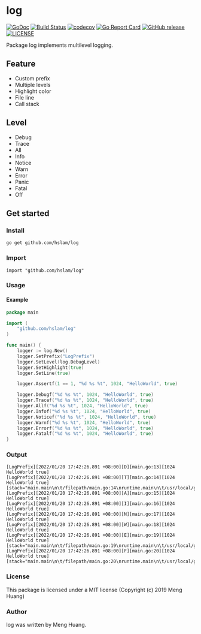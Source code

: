 # log
[![GoDoc](https://godoc.org/github.com/hslam/log?status.svg)](https://godoc.org/github.com/hslam/log)
[![Build Status](https://github.com/hslam/log/workflows/build/badge.svg)](https://github.com/hslam/log/actions)
[![codecov](https://codecov.io/gh/hslam/log/branch/master/graph/badge.svg)](https://codecov.io/gh/hslam/log)
[![Go Report Card](https://goreportcard.com/badge/github.com/hslam/log?v=7e100)](https://goreportcard.com/report/github.com/hslam/log)
[![GitHub release](https://img.shields.io/github/release/hslam/log.svg)](https://github.com/hslam/log/releases/latest)
[![LICENSE](https://img.shields.io/github/license/hslam/log.svg?style=flat-square)](https://github.com/hslam/log/blob/master/LICENSE)

Package log implements multilevel logging.

## Feature
* Custom prefix
* Multiple levels
* Highlight color
* File line
* Call stack

## Level
* Debug
* Trace
* All
* Info
* Notice
* Warn
* Error
* Panic
* Fatal
* Off

## Get started

### Install
```
go get github.com/hslam/log
```
### Import
```
import "github.com/hslam/log"
```
### Usage
#### Example
```go
package main

import (
	"github.com/hslam/log"
)

func main() {
	logger := log.New()
	logger.SetPrefix("LogPrefix")
	logger.SetLevel(log.DebugLevel)
	logger.SetHighlight(true)
	logger.SetLine(true)

	logger.Assertf(1 == 1, "%d %s %t", 1024, "HelloWorld", true)

	logger.Debugf("%d %s %t", 1024, "HelloWorld", true)
	logger.Tracef("%d %s %t", 1024, "HelloWorld", true)
	logger.Allf("%d %s %t", 1024, "HelloWorld", true)
	logger.Infof("%d %s %t", 1024, "HelloWorld", true)
	logger.Noticef("%d %s %t", 1024, "HelloWorld", true)
	logger.Warnf("%d %s %t", 1024, "HelloWorld", true)
	logger.Errorf("%d %s %t", 1024, "HelloWorld", true)
	logger.Fatalf("%d %s %t", 1024, "HelloWorld", true)
}
```

### Output
```
[LogPrefix][2022/01/20 17:42:26.891 +08:00][D][main.go:13][1024 HelloWorld true]
[LogPrefix][2022/01/20 17:42:26.891 +08:00][T][main.go:14][1024 HelloWorld true][stack="main.main\n\t/filepath/main.go:14\nruntime.main\n\t/usr/local/go/src/runtime/proc.go:225"]
[LogPrefix][2022/01/20 17:42:26.891 +08:00][A][main.go:15][1024 HelloWorld true]
[LogPrefix][2022/01/20 17:42:26.891 +08:00][I][main.go:16][1024 HelloWorld true]
[LogPrefix][2022/01/20 17:42:26.891 +08:00][N][main.go:17][1024 HelloWorld true]
[LogPrefix][2022/01/20 17:42:26.891 +08:00][W][main.go:18][1024 HelloWorld true]
[LogPrefix][2022/01/20 17:42:26.891 +08:00][E][main.go:19][1024 HelloWorld true][stack="main.main\n\t/filepath/main.go:19\nruntime.main\n\t/usr/local/go/src/runtime/proc.go:225"]
[LogPrefix][2022/01/20 17:42:26.891 +08:00][F][main.go:20][1024 HelloWorld true][stack="main.main\n\t/filepath/main.go:20\nruntime.main\n\t/usr/local/go/src/runtime/proc.go:225"]
```

### License
This package is licensed under a MIT license (Copyright (c) 2019 Meng Huang)

### Author
log was written by Meng Huang.

